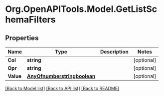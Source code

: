 # Org.OpenAPITools.Model.GetListSchemaFilters
## Properties

Name | Type | Description | Notes
------------ | ------------- | ------------- | -------------
**Col** | **string** |  | [optional] 
**Opr** | **string** |  | [optional] 
**Value** | [**AnyOfnumberstringboolean**](AnyOfnumberstringboolean.md) |  | [optional] 

[[Back to Model list]](../README.md#documentation-for-models) [[Back to API list]](../README.md#documentation-for-api-endpoints) [[Back to README]](../README.md)

